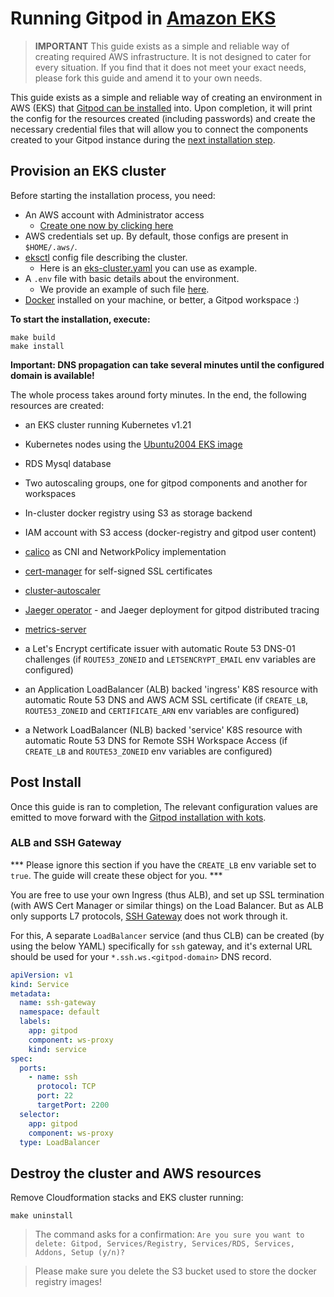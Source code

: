 # Running Gitpod in [Amazon EKS](https://aws.amazon.com/en/eks/)

> **IMPORTANT** This guide exists as a simple and reliable way of creating required AWS infrastructure. It
> is not designed to cater for every situation. If you find that it does not meet your exact needs,
> please fork this guide and amend it to your own needs.

This guide exists as a simple and reliable way of creating an environment in AWS (EKS) that [Gitpod can
be installed](https://www.gitpod.io/docs/self-hosted/latest/getting-started#step-4-install-gitpod) into. Upon completion, it will print the config for the resources created (including passwords) and create the necessary credential files that will allow you to connect the components created to your Gitpod instance during the [next installation step](https://www.gitpod.io/docs/self-hosted/latest/getting-started#step-4-install-gitpod).

## Provision an EKS cluster

Before starting the installation process, you need:

- An AWS account with Administrator access
  - [Create one now by clicking here](https://aws.amazon.com/getting-started/)
- AWS credentials set up. By default, those configs are present in `$HOME/.aws/`.
- [eksctl](https://eksctl.io/) config file describing the cluster.
  - Here is an [eks-cluster.yaml](eks-cluster.yaml) you can use as example.
- A `.env` file with basic details about the environment.
  - We provide an example of such file [here](.env.example).
- [Docker](https://docs.docker.com/engine/install/) installed on your machine, or better, a Gitpod workspace :)


**To start the installation, execute:**

```shell
make build
make install
```

**Important: DNS propagation can take several minutes until the configured domain is available!**

The whole process takes around forty minutes. In the end, the following resources are created:

- an EKS cluster running Kubernetes v1.21
- Kubernetes nodes using the [Ubuntu2004 EKS image](https://docs.aws.amazon.com/eks/latest/userguide/eks-partner-amis.html)

- RDS Mysql database
- Two autoscaling groups, one for gitpod components and another for workspaces
- In-cluster docker registry using S3 as storage backend
- IAM account with S3 access (docker-registry and gitpod user content)
- [calico](https://docs.projectcalico.org) as CNI and NetworkPolicy implementation
- [cert-manager](https://cert-manager.io/) for self-signed SSL certificates
- [cluster-autoscaler](https://github.com/kubernetes/autoscaler/tree/master/cluster-autoscaler)
- [Jaeger operator](https://github.com/jaegertracing/helm-charts/tree/main/charts/jaeger-operator) - and Jaeger deployment for gitpod distributed tracing
- [metrics-server](https://github.com/kubernetes-sigs/metrics-server)
- a Let's Encrypt certificate issuer with automatic Route 53 DNS-01 challenges (if `ROUTE53_ZONEID` and `LETSENCRYPT_EMAIL` env variables are configured)
- an Application LoadBalancer (ALB) backed 'ingress' K8S resource with automatic Route 53 DNS and AWS ACM SSL certificate (if `CREATE_LB`, `ROUTE53_ZONEID` and `CERTIFICATE_ARN` env variables are configured)
- a Network LoadBalancer (NLB) backed 'service' K8S resource with automatic Route 53 DNS for Remote SSH Workspace Access (if `CREATE_LB` and `ROUTE53_ZONEID` env variables are configured)

## Post Install

Once this guide is ran to completion, The relevant configuration values are emitted to move forward with the
[Gitpod installation with kots](https://www.gitpod.io/docs/self-hosted/latest/getting-started#step-4-install-gitpod).

### ALB and SSH Gateway

*** Please ignore this section if you have the `CREATE_LB` env variable set to `true`. The guide will create these object for you. ***

You are free to use your own Ingress (thus ALB), and set up SSL termination (with AWS Cert Manager or similar things)
on the Load Balancer. But as ALB only supports L7 protocols, [SSH Gateway](https://github.com/gitpod-io/gitpod/blob/main/install/installer/docs/workspace-ssh-access.md)
does not work through it.

For this, A separate `LoadBalancer` service (and thus CLB) can be created (by using the below YAML) specifically
for `ssh` gateway, and it's external URL should be used for your `*.ssh.ws.<gitpod-domain>` DNS record.

```yaml
apiVersion: v1
kind: Service
metadata:
  name: ssh-gateway
  namespace: default
  labels:
    app: gitpod
    component: ws-proxy
    kind: service
spec:
  ports:
    - name: ssh
      protocol: TCP
      port: 22
      targetPort: 2200
  selector:
    app: gitpod
    component: ws-proxy
  type: LoadBalancer
```

## Destroy the cluster and AWS resources

Remove Cloudformation stacks and EKS cluster running:

```shell
make uninstall
```

> The command asks for a confirmation:
> `Are you sure you want to delete: Gitpod, Services/Registry, Services/RDS, Services, Addons, Setup (y/n)?`

> Please make sure you delete the S3 bucket used to store the docker registry images!
